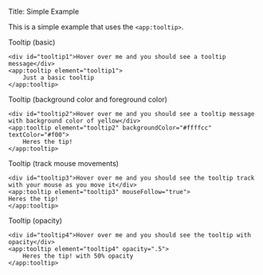 Title: Simple Example

This is a simple example that uses the `<app:tooltip>`.
	
Tooltip (basic)

	<div id="tooltip1">Hover over me and you should see a tooltip message</div>
	<app:tooltip element="tooltip1">
		Just a basic tooltip
	</app:tooltip>
	
Tooltip (background color and foreground color)

	<div id="tooltip2">Hover over me and you should see a tooltip message
	with background color of yellow</div>
	<app:tooltip element="tooltip2" backgroundColor="#ffffcc" textColor="#f00">
		Heres the tip!
	</app:tooltip>

Tooltip (track mouse movements)

	<div id="tooltip3">Hover over me and you should see the tooltip track with your mouse as you move it</div>
	<app:tooltip element="tooltip3" mouseFollow="true">
	Heres the tip!
	</app:tooltip>

Tooltip (opacity)

	<div id="tooltip4">Hover over me and you should see the tooltip with opacity</div>
	<app:tooltip element="tooltip4" opacity=".5">
		Heres the tip! with 50% opacity
	</app:tooltip>
